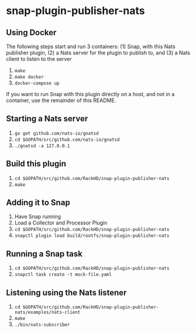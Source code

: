 # snap-plugin-publisher-nats  

## Using Docker  
The following steps start and run 3 containers: (1) Snap, with this Nats publisher plugin, (2) a Nats server for the plugin to publish to, and (3) a Nats client to listen to the server  

1. `make`
2. `make docker`
3. `docker-compose up`


If you want to run Snap with this plugin directly on a host, and not in a container, use the remainder of this README.  


## Starting a Nats server  
1. `go get github.com/nats-io/gnatsd`  
2. `cd $GOPATH/src/github.com/nats-io/gnatsd`  
3. `./gnatsd -a 127.0.0.1`  

## Build this plugin 
1. `cd $GOPATH/src/github.com/RackHD/snap-plugin-publisher-nats`
2. `make`   

## Adding it to Snap  
1. Have Snap running  
2. Load a Collector and Processor Plugin  
3. `cd $GOPATH/src/github.com/RackHD/snap-plugin-publisher-nats`  
4. `snapctl plugin load build/rootfs/snap-plugin-publisher-nats`  

## Running a Snap task  
1. `cd $GOPATH/src/github.com/RackHD/snap-plugin-publisher-nats`  
2. `snapctl task create -t mock-file.yaml`  

## Listening using the Nats listener
1. `cd $GOPATH/src/github.com/RackHD/snap-plugin-publisher-nats/examples/nats-client`  
2. `make`  
3. `./bin/nats-subscriber`  

